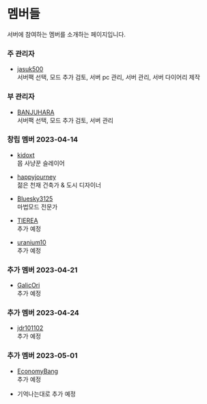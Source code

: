 # 멤버들

서버에 참여하는 멤버를 소개하는 페이지입니다.

### 주 관리자
- [jasuk500](jasuk500.md)  
서버팩 선택, 모드 추가 검토, 서버 pc 관리, 서버 관리, 서버 다이어리 제작

### 부 관리자
- [BANJUHARA](BANJUHARA.md)  
서버팩 선택, 모드 추가 검토, 서버 관리

### 창립 멤버 2023-04-14
- [kidoxt](kidoxt.md)  
몹 사냥꾼 슬레이어

- [happyjourney](happyjourney.md)  
젊은 천재 건축가 & 도시 디자이너

- [Bluesky3125](Bluesky3125.md)  
마법모드 전문가

- [TIEREA](TIEREA.md)  
추가 예정

- [uranium10](uranium10.md)  
추가 예정

### 추가 멤버 2023-04-21
- [GalicOri](GarlicOri.md)  
추가 예정

### 추가 멤버 2023-04-24
- [jdr101102](jdr101102.md)  
추가 예정

### 추가 멤버 2023-05-01
- [EconomyBang](EconomyBang.md)  
추가 예정

- 기억나는대로 추가 예정